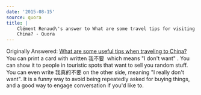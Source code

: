 ```yaml
---
date: '2015-08-15'
source: quora
title: |
    Clément Renaud\'s answer to What are some travel tips for visiting
    China? - Quora
---
```


Originally Answered: [What are some useful tips when traveling to
China?](http://quora.com/What-are-some-useful-tips-when-traveling-to-China?no_redirect=1)You
can print a card with written 我不要  which means \"I don\'t want\" .
You can show it to people in touristic spots that want to sell you
random stuff. You can even write 我真的不要 on the other side, meaning
\"I really don\'t want\". It is a funny way to avoid being repeatedly
asked for buying things, and a good way to engage conversation if you\'d
like to.
